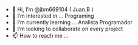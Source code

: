 - 👋 Hi, I’m @jbm669104 ( Juan.B )
- 👀 I’m interested in ... Programing 
- 🌱 I’m currently learning ... Analista Programador
- 💞️ I’m looking to collaborate on every project
- 📫 How to reach me ...

<!---
jbm669104/jbm669104 is a ✨ special ✨ repository because its `README.md` (this file) appears on your GitHub profile.
You can click the Preview link to take a look at your changes.
--->
